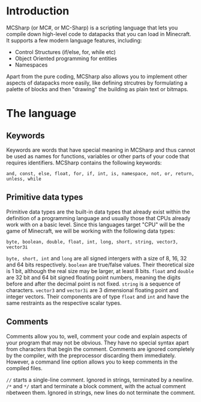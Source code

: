 # Introduction
MCSharp (or MC#, or MC-Sharp) is a scripting language that lets you compile down high-level code to datapacks that you can load in Minecraft. It supports a few modern language features, including: 
* Control Structures (if/else, for, while etc)
* Object Oriented programming for entities
* Namespaces

Apart from the pure coding, MCSharp also allows you to implement other aspects of datapacks more easily, like defining strcutres by formulating a palette of blocks and then "drawing" the building as plain text or bitmaps.

# The language

## Keywords
Keywords are words that have special meaning in MCSharp and thus cannot be used as names for functions, variables or other parts of your code that requires identifiers. MCSharp contains the following keywords:

`and, const, else, float, for, if, int, is, namespace, not, or, return, unless, while`

## Primitive data types
Primitive data types are the built-in data types that already exist within the definition of a programming language and usually those that CPUs already work with on a basic level. Since this languages target "CPU" will be the game of Minecraft, we will be working with the following data types:

`byte, boolean, double, float, int, long, short, string, vector3, vector3i`

`byte, short, int` and `long` are all signed intergers with a size of 8, 16, 32 and 64 bits respectively. `boolean` are true/false values. Their theoretical size is 1 bit, although the real size may be larger, at least 8 bits. `float` and `double` are 32 bit and 64 bit signed floating point numbers, meaning the digits before and after the decimal point is not fixed. `string` is a sequence of characters. `vector3` and `vector3i` are 3 dimensional floating point and integer vectors. Their components are of type `float` and `int` and have the same restraints as the respective scalar types.

## Comments
Comments allow you to, well, comment your code and explain aspects of your program that may not be obvious. They have no special syntax apart from characters that begin the comment. Comments are ignored completely by the compiler, with the preprocessor discarding them immediately. However, a command line option allows you to keep comments in the compiled files.

`//` starts a single-line comment. Ignored in strings, terminated by a newline.
`/*` and `*/` start and terminate a block comment, with the actual comment nbetween them. Ignored in strings, new lines do not terminate the comment.


